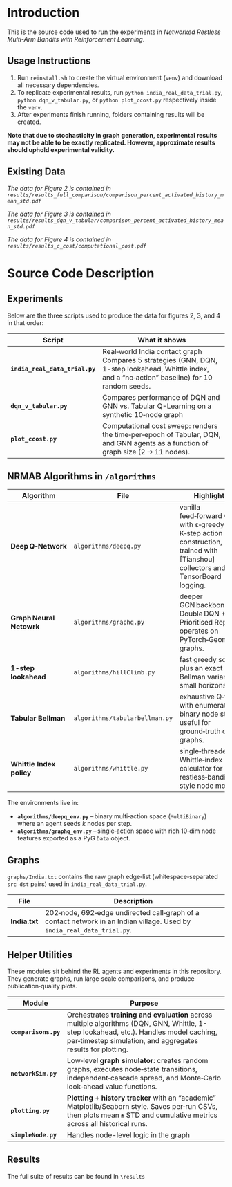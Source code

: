 # Introduction
This is the source code used to run the experiments in *Networked Restless Multi-Arm Bandits with
Reinforcement Learning*. 

## Usage Instructions

1. Run `reinstall.sh` to create the virtual environment (`venv`) and download all necessary dependencies.
3. To replicate experimental results, run `python india_real_data_trial.py`, `python dqn_v_tabular.py`, or `python plot_ccost.py` respectively inside the `venv`.
4. After experiments finish running, folders containing results will be created.

**Note that due to stochasticity in graph generation, experimental results may not be able to be exactly replicated. However, approximate results should uphold experimental validity.**

## Existing Data
*The data for Figure 2 is contained in `results/results_full_comparison/comparison_percent_activated_history_mean_std.pdf`*

*The data for Figure 3 is contained in `results/results_dqn_v_tabular/comparison_percent_activated_history_mean_std.pdf`*

*The data for Figure 4 is contained in `results/results_c_cost/computational_cost.pdf`*
# Source Code Description

## Experiments

Below are the three scripts used to produce the data for figures 2, 3, and 4 in that order:

| Script | What it shows | 
|--------|---------------|
| **`india_real_data_trial.py`** | Real‑world India contact graph<br>Compares 5 strategies (GNN, DQN, 1-step lookahead, Whittle index, and a “no‑action” baseline) for 10 random seeds. | 
| **`dqn_v_tabular.py`** | Compares performance of DQN and GNN vs. Tabular Q-Learning on a synthetic 10‑node graph|
| **`plot_ccost.py`** | Computational cost sweep: renders the time‑per‑epoch of Tabular, DQN, and GNN agents as a function of graph size (2 → 11 nodes). | 

## NRMAB Algorithms in `/algorithms`

| Algorithm | File | Highlights |
|-----------|------|------------|
| **Deep Q‑Network** | `algorithms/deepq.py` | vanilla feed‑forward Q‑net with ε‑greedy K‑step action construction, trained with [Tianshou] collectors and TensorBoard logging.|
| **Graph Neural Netowrk** | `algorithms/graphq.py` | deeper GCN backbone, Double DQN + Prioritised Replay; operates on PyTorch‑Geometric graphs. |
| **1-step lookahead** | `algorithms/hillClimb.py` | fast greedy scorer plus an exact Bellman variant for small horizons. |
| **Tabular Bellman** | `algorithms/tabularbellman.py` | exhaustive Q‑table with enumerated binary node states; useful for ground‑truth on toy graphs.|
| **Whittle Index policy** | `algorithms/whittle.py` | single‑threaded Whittle‑index calculator for restless‑bandit style node models. |

The environments live in:

* **`algorithms/deepq_env.py`** – binary multi‑action space (`MultiBinary`) where an agent seeds *k* nodes per step. 
* **`algorithms/graphq_env.py`** – single‑action space with rich 10‑dim node features exported as a PyG `Data` object. 

## Graphs

`graphs/India.txt` contains the raw graph edge‑list (whitespace‑separated `src dst` pairs) used in `india_real_data_trial.py`.

| File | Description |
|------|-------------|
| **India.txt** | 202‑node, 692‑edge undirected call‑graph of a contact network in an Indian village. Used by `india_real_data_trial.py`.|

## Helper Utilities

These modules sit behind the RL agents and experiments in this repository.  
They generate graphs, run large‑scale comparisons, and produce publication‑quality plots.

| Module | Purpose | 
|--------|---------|
| **`comparisons.py`** | Orchestrates **training and evaluation** across multiple algorithms (DQN, GNN, Whittle, 1-step lookahead, etc.). Handles model caching, per‑timestep simulation, and aggregates results for plotting.|
| **`networkSim.py`** | Low‑level **graph simulator**: creates random graphs, executes node‑state transitions, independent‑cascade spread, and Monte‑Carlo look‑ahead value functions.|
| **`plotting.py`** | **Plotting + history tracker** with an “academic” Matplotlib/Seaborn style. Saves per‑run CSVs, then plots mean ± STD and cumulative metrics across all historical runs.| `plot_trials`, `aggregate_history` |
| **`simpleNode.py`** | Handles node-level logic in the graph|

## Results
The full suite of results can be found in `\results`
